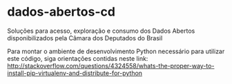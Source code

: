 dados-abertos-cd
================

Soluções para acesso, exploração e consumo dos Dados Abertos disponibilizados pela Câmara dos Deputados do Brasil

Para montar o ambiente de desenvolvimento Python necessário para utilizar este código, siga orientações contidas neste link:
http://stackoverflow.com/questions/4324558/whats-the-proper-way-to-install-pip-virtualenv-and-distribute-for-python
